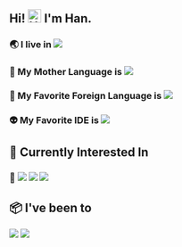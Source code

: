 ## Hi! <img src='https://qpluspicture.oss-cn-beijing.aliyuncs.com/6LjjQA/Hi.gif' alt='Hi' width="24"/>  I'm Han.

### :earth_asia: I live in  ![](https://img.shields.io/badge/OS-Linux-informational?style=flat&logo=linux&logoColor=white&color=9cf)
### 🚀 My Mother Language is ![](https://img.shields.io/badge/Code-Dart-informational?style=flat&logo=dart&logoColor=white&color=9cf) 
<!-- ### 🏁 My Favorite Playground is ![](https://img.shields.io/badge/Code-Flutter-informational?style=flat&logo=flutter&logoColor=white&color=9cf)  -->
### 📖 My Favorite Foreign Language is  ![](https://img.shields.io/badge/Code-Golang-informational?style=flat&logo=go&logoColor=white&color=9cf)
### 👽️ My Favorite IDE is ![](https://img.shields.io/badge/Editor-Vim-informational?style=flat&logo=vim&logoColor=white&color=9cf)
## 🚧 Currently Interested In 
### 🙈 ![](https://img.shields.io/badge/Code-Csharp-informational?style=flat&logo=csharp&logoColor=white&color=9cf)  ![](https://img.shields.io/badge/CICD-Fastlane-informational?style=flat&logo=fastlane&logoColor=white&color=9cf) ![](https://img.shields.io/badge/CICD-Jenkins-informational?style=flat&logo=jenkins&logoColor=white&color=9cf) 

## :package: I've been to 
![](https://img.shields.io/badge/Tools-Firebase-informational?style=flat&logo=firebase&logoColor=white&color=9cf)
![](https://img.shields.io/badge/Tools-Docker-informational?style=flat&logo=docker&logoColor=white&color=9cf)


<!-- ## Github Stats -->

<!--[![Top Langs](https://github-readme-stats.vercel.app/api/top-langs/?username=yoehwan)](https://github.com/yoehwan)-->
<!-- [![Han's GitHub stats](https://github-readme-stats.vercel.app/api?username=yoehwan&hide=contribs&show_icons=true)](https://github.com/yoehwan) -->

